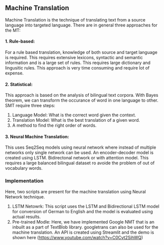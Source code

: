 ## Machine Translation

Machine Translation is the technique of translating text from a source language into targeted language. There are in general three approaches for the MT:

#### 1. Rule-based:
For a rule based translation, knowledge of both source and target language is required. This requires extensive lexicons, syntactic and semantic information and 
is a large set of rules. This requires large dictionary and lingusitic rules. This approach is very time consuming and require lot of expense.

#### 2. Statistical:
This approach is based on the analysis of bilingual text corpora. With Bayes theorem, we can transform the occurance of word in one language to other.
SMT require three steps:

1. Language Model: What is the correct word given the context.
2. Translation Model: What is the best translation of a given word.
3. A method to find the right order of words.

#### 3. Neural Machine Translation:
This uses Seq2Seq models using neural network where instead of multiple networks only single network can be used. An encoder-decoder model is created using LSTM. Bidirectonal network or with attention model. This requires a large balanced bilingual dataset ro avoide the problem of out of vocabulary words.

### Implementation
Here, two scripts are present for the machine translation using Neural Network technique. 
1. LSTM Netowrk: This script uses the LSTM and Bidirectional LSTM model for conversion of German to English and the model is evaluated using actual results.
2. Pre-trained Modle: Here, we have implemented Google NMT that is an inbuilt as a part of TextBlob library. googletrans can also be used for the machine translation. An API is created using Streamlit and the demo is shown here (https://www.youtube.com/watch?v=C0Cvt2SihWQ)
